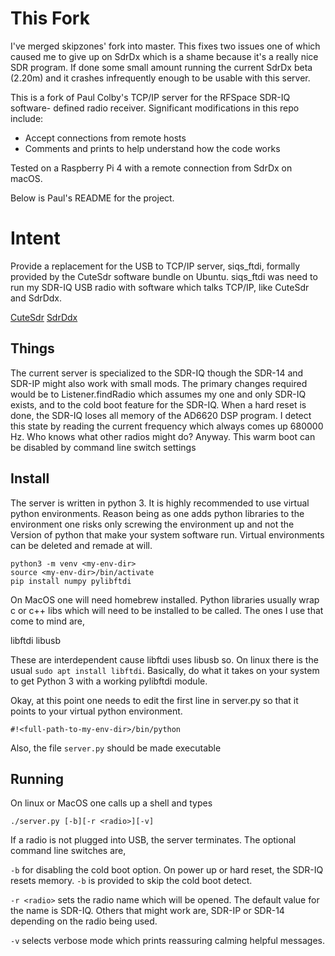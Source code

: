 # This Fork
I've merged skipzones' fork into master. This fixes two issues one of which
caused me to give up on SdrDx which is a shame because it's a really nice
SDR program. If done some small amount running the current SdrDx beta (2.20m) 
and it crashes infrequently enough to be usable with this server. 
 
This is a fork of Paul Colby's TCP/IP server for the RFSpace SDR-IQ software-
defined radio receiver.  Significant modifications in this repo include:

* Accept connections from remote hosts
* Comments and prints to help understand how the code works

Tested on a Raspberry Pi 4 with a remote connection from SdrDx on macOS.

Below is Paul's README for the project.

# Intent
Provide a replacement for the USB to TCP/IP server, siqs_ftdi, formally provided
by the CuteSdr software bundle on Ubuntu. siqs_ftdi was need to run my SDR-IQ USB
radio with software which talks TCP/IP, like CuteSdr and SdrDdx.

[CuteSdr](https://sourceforge.net/projects/cutesdr/)
[SdrDdx](http://fyngyrz.com/?page_id=995)

## Things
The current server is specialized to the SDR-IQ though the SDR-14 and SDR-IP
might also work with small mods. The primary changes required would be to
Listener.findRadio which assumes my one and only SDR-IQ exists, and to the
cold boot feature for the SDR-IQ. When a hard reset is done, the SDR-IQ loses
all memory of the AD6620 DSP program. I detect this state by reading the
current frequency which always comes up 680000 Hz. Who knows what other radios
might do? Anyway. This warm boot can be disabled by command line switch settings

## Install
The server is written in python 3. It is highly recommended to use virtual
python environments. Reason being as one adds python libraries to the
environment one risks only screwing the environment up and not the Version
of python that make your system software run. Virtual environments can be
deleted and remade at will.

```
python3 -m venv <my-env-dir>
source <my-env-dir>/bin/activate
pip install numpy pylibftdi
```

On MacOS one will need homebrew installed. Python libraries usually wrap c or
c++ libs which will need to be installed to be called. The ones I use that
come to mind are,

libftdi
libusb

These are interdependent cause libftdi uses libusb so. On linux there is the
usual `sudo apt install libftdi`. Basically, do what it takes on your system
to get Python 3 with a working pylibftdi module.

Okay, at this point one needs to edit the first line in server.py so that it
points to your virtual python environment.

`#!<full-path-to-my-env-dir>/bin/python`

Also, the file `server.py` should be made executable
## Running
On linux or MacOS one calls up a shell and types
```
./server.py [-b][-r <radio>][-v]
```
If a radio is not plugged into USB, the server terminates. The optional
command line switches are,

`-b` for disabling the cold boot option. On power up or hard reset, the SDR-IQ
resets memory. `-b` is provided to skip the cold boot detect.

`-r <radio>` sets the radio name which will be opened. The default value for
the name is SDR-IQ. Others that might work are, SDR-IP or SDR-14 depending on
the radio being used.

`-v` selects verbose mode which prints reassuring calming helpful messages.
